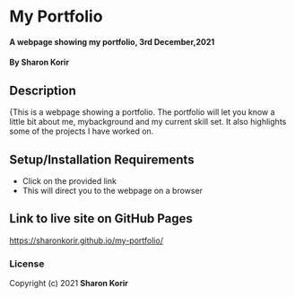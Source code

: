 # My Portfolio
#### A webpage showing my portfolio, 3rd December,2021
#### By **Sharon Korir**
## Description
{This is a webpage showing a portfolio. The portfolio will let you know a little bit about me, mybackground and my current skill set. It also highlights some of the projects I have worked on. 
## Setup/Installation Requirements
* Click on the provided link
* This will direct you to the webpage on a browser

## Link to live site on GitHub Pages
https://sharonkorir.github.io/my-portfolio/

### License
Copyright (c) 2021 **Sharon Korir** 